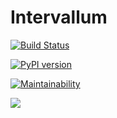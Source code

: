 # Intervallum

[![Build Status](https://travis-ci.org/wol4aravio/Intervallum.svg?branch=master)](https://travis-ci.org/wol4aravio/Intervallum)

[![PyPI version](https://badge.fury.io/py/intervallum.svg)](https://badge.fury.io/py/intervallum)

[![Maintainability](https://api.codeclimate.com/v1/badges/4f59864200aa6c4266e5/maintainability)](https://codeclimate.com/github/wol4aravio/Intervallum/maintainability)

<a href="https://codeclimate.com/github/wol4aravio/Intervallum/test_coverage"><img src="https://api.codeclimate.com/v1/badges/4f59864200aa6c4266e5/test_coverage" /></a>

